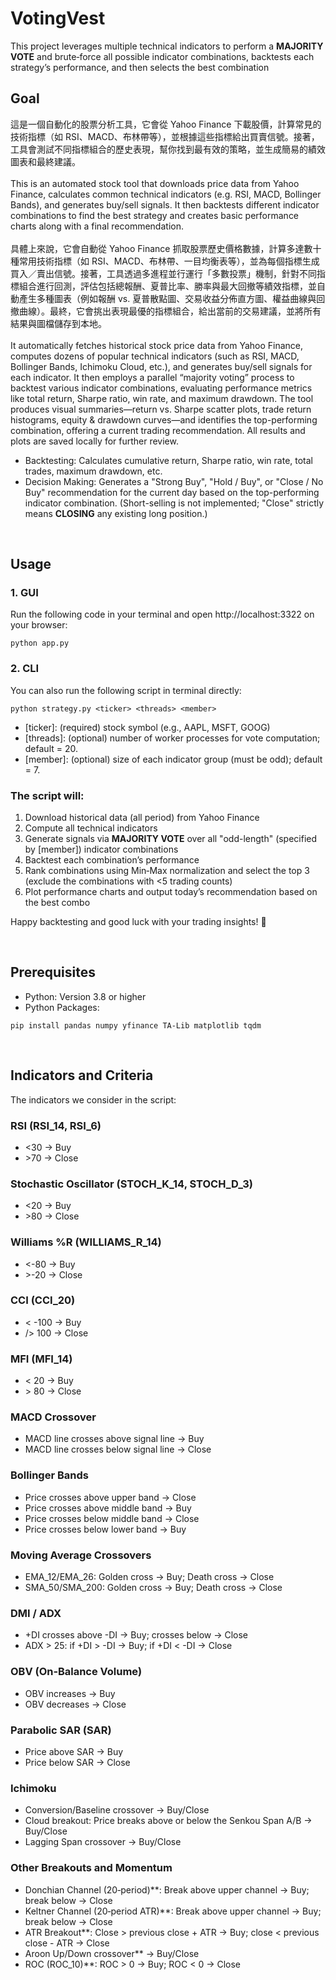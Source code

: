 # VotingVest
This project leverages multiple technical indicators to perform a **MAJORITY VOTE** and brute‑force all possible indicator combinations, backtests each strategy’s performance, and then selects the best combination

## Goal
這是一個自動化的股票分析工具，它會從 Yahoo Finance 下載股價，計算常見的技術指標（如 RSI、MACD、布林帶等），並根據這些指標給出買賣信號。接著，工具會測試不同指標組合的歷史表現，幫你找到最有效的策略，並生成簡易的績效圖表和最終建議。
<br>
<br>
This is an automated stock tool that downloads price data from Yahoo Finance, calculates common technical indicators (e.g. RSI, MACD, Bollinger Bands), and generates buy/sell signals. It then backtests different indicator combinations to find the best strategy and creates basic performance charts along with a final recommendation.
<br>
<br>
具體上來說，它會自動從 Yahoo Finance 抓取股票歷史價格數據，計算多達數十種常用技術指標（如 RSI、MACD、布林帶、一目均衡表等），並為每個指標生成買入／賣出信號。接著，工具透過多進程並行運行「多數投票」機制，針對不同指標組合進行回測，評估包括總報酬、夏普比率、勝率與最大回撤等績效指標，並自動產生多種圖表（例如報酬 vs. 夏普散點圖、交易收益分佈直方圖、權益曲線與回撤曲線）。最終，它會挑出表現最優的指標組合，給出當前的交易建議，並將所有結果與圖檔儲存到本地。
<br>
<br>
It automatically fetches historical stock price data from Yahoo Finance, computes dozens of popular technical indicators (such as RSI, MACD, Bollinger Bands, Ichimoku Cloud, etc.), and generates buy/sell signals for each indicator. It then employs a parallel “majority voting” process to backtest various indicator combinations, evaluating performance metrics like total return, Sharpe ratio, win rate, and maximum drawdown. The tool produces visual summaries—return vs. Sharpe scatter plots, trade return histograms, equity & drawdown curves—and identifies the top-performing combination, offering a current trading recommendation. All results and plots are saved locally for further review.


- Backtesting: Calculates cumulative return, Sharpe ratio, win rate, total trades, maximum drawdown, etc.
- Decision Making: Generates a "Strong Buy", "Hold / Buy", or "Close / No Buy" recommendation for the current day based on the top-performing indicator combination. (Short-selling is not implemented; "Close" strictly means **CLOSING** any existing long position.)

<br>

## Usage

### 1. GUI
Run the following code in your terminal and open http://localhost:3322 on your browser:
```
python app.py
```


### 2. CLI
You can also run the following script in terminal directly:
```
python strategy.py <ticker> <threads> <member>
```
- [ticker]: (required) stock symbol (e.g., AAPL, MSFT, GOOG)
- [threads]: (optional) number of worker processes for vote computation; default = 20.
- [member]: (optional) size of each indicator group (must be odd); default = 7.

### The script will:

1. Download historical data (all period) from Yahoo Finance
2. Compute all technical indicators
3. Generate signals via **MAJORITY VOTE** over all "odd-length" (specified by [member]) indicator combinations
4. Backtest each combination’s performance
5. Rank combinations using Min‑Max normalization and select the top 3 (exclude the combinations with <5 trading counts)
6. Plot performance charts and output today’s recommendation based on the best combo

Happy backtesting and good luck with your trading insights! 🎯


<br>



## Prerequisites
- Python: Version 3.8 or higher
- Python Packages:
```
pip install pandas numpy yfinance TA-Lib matplotlib tqdm
```

<br>

## Indicators and Criteria
The indicators we consider in the script:

### RSI (RSI_14, RSI_6)
- <30 → Buy
- \>70 → Close

### Stochastic Oscillator (STOCH_K_14, STOCH_D_3)
- <20 → Buy
- \>80 → Close

### Williams %R (WILLIAMS_R_14)
- <-80 → Buy
- \>-20 → Close

### CCI (CCI_20)
- < -100 → Buy
- /> 100 → Close

### MFI (MFI_14)
- < 20 → Buy
- \> 80 → Close

### MACD Crossover
- MACD line crosses above signal line → Buy
- MACD line crosses below signal line → Close

### Bollinger Bands
- Price crosses above upper band → Close
- Price crosses above middle band → Buy
- Price crosses below middle band → Close
- Price crosses below lower band → Buy

### Moving Average Crossovers
- EMA_12/EMA_26: Golden cross → Buy; Death cross → Close
- SMA_50/SMA_200: Golden cross → Buy; Death cross → Close

### DMI / ADX
- +DI crosses above -DI → Buy; crosses below → Close
- ADX > 25: if +DI > -DI → Buy; if +DI < -DI → Close

### OBV (On‑Balance Volume)
- OBV increases → Buy
- OBV decreases → Close

### Parabolic SAR (SAR)
- Price above SAR → Buy
- Price below SAR → Close

### Ichimoku
- Conversion/Baseline crossover → Buy/Close
- Cloud breakout: Price breaks above or below the Senkou Span A/B → Buy/Close
- Lagging Span crossover → Buy/Close

### Other Breakouts and Momentum
- Donchian Channel (20‑period)**: Break above upper channel → Buy; break below → Close
- Keltner Channel (20‑period ATR)**: Break above upper channel → Buy; break below → Close
- ATR Breakout**: Close > previous close + ATR → Buy; close < previous close - ATR → Close
- Aroon Up/Down crossover** → Buy/Close
- ROC (ROC_10)**: ROC > 0 → Buy; ROC < 0 → Close


